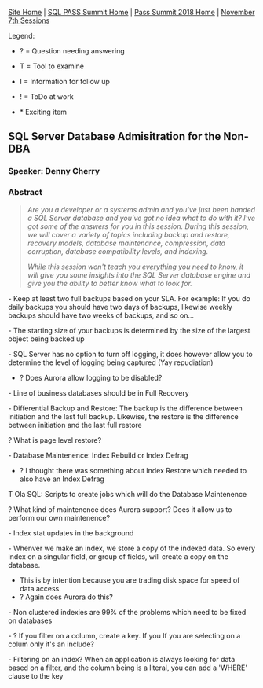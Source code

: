 [Site Home](../../../../index) | [SQL PASS Summit Home](../../../index) | [Pass Summit 2018 Home](../../index) | [November 7th Sessions](./index)

Legend:

- ? = Question needing answering

- T = Tool to examine

- I = Information for follow up

- ! = ToDo at work

- \* Exciting item

## SQL Server Database Admisitration for the Non-DBA

### Speaker: Denny Cherry

### Abstract
> *Are you a developer or a systems admin and you've just been handed a SQL Server database and you've got no idea what to do with it?  I've got some of the answers for you in this session. During this session, we will cover a variety of topics including backup and restore, recovery models, database maintenance, compression, data corruption, database compatibility levels, and indexing.*
>
> *While this session won't teach you everything you need to know, it will give you some insights into the SQL Server database engine and give you the ability to better know what to look for.*

\- Keep at least two full backups based on your SLA. For example:
If you do daily backups you should have two days of backups, likewise weekly backups should have two weeks of backups, and so on...

\- The starting size of your backups is determined by the size of the largest object being backed up

\- SQL Server has no option to turn off logging, it does however allow you to determine the level of logging being captured (Yay repudiation)
* ? Does Aurora allow logging to be disabled?

\- Line of business databases should be in Full Recovery

\- Differential Backup and Restore: The backup is the difference between initiation and the last full backup. Likewise, the restore is the difference between initiation and the last full restore

? What is page level restore?

\- Database Maintenence: Index Rebuild or Index Defrag
* ? I thought there was something about Index Restore which needed to also have an Index Defrag

T Ola SQL: Scripts to create jobs which will do the Database Maintenence

? What kind of maintenence does Aurora support? Does it allow us to perform our own maintenence?

\- Index stat updates in the background

\- Whenver we make an index, we store a copy of the indexed data. So every index on a singular field, or group of fields, will create a copy on the database.
* This is by intention because you are trading disk space for speed of data access.
* ? Again does Aurora do this?

\- Non clustered indexies are 99% of the problems which need to be fixed on databases

\- ? If you filter on a column, create a key. If you If you are selecting on a colum only it's an include?

\- Filtering on an index? When an application is always looking for data based on a filter, and the column being is a literal, you can add a 'WHERE' clause to the key